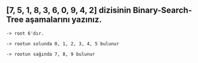 ## [7, 5, 1, 8, 3, 6, 0, 9, 4, 2] dizisinin Binary-Search-Tree aşamalarını yazınız.

```
-> root 6'dır.

-> rootun solunda 0, 1, 2, 3, 4, 5 bulunur

-> rootun sağında 7, 8, 9 bulunur
```
